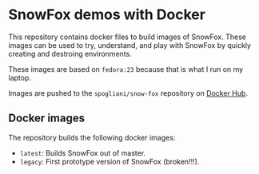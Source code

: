 SnowFox demos with Docker
=========================
This repository contains docker files to build images of SnowFox.
These images can be used to try, understand, and play with SnowFox by quickly
creating and destroing environments.

These images are based on `fedora:23` because that is what I run on my laptop.

Images are pushed to the `spogliani/snow-fox` repository on
[Docker Hub](https://hub.docker.com/r/spogliani/snow-fox/).

Docker images
-------------
The repository builds the following docker images:

  * `latest`: Builds SnowFox out of master.
  * `legacy`: First prototype version of SnowFox (broken!!!).
